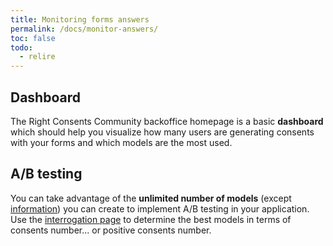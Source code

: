```yaml
---
title: Monitoring forms answers
permalink: /docs/monitor-answers/
toc: false
todo:
  - relire
---
```


## Dashboard

The Right Consents Community backoffice homepage is a basic **dashboard** which should help you visualize how many users are generating consents with your forms and which models are the most used.

## A/B testing

You can take advantage of the **unlimited number of models** (except [information](/docs/model-types)) you can create to implement A/B testing in your application. Use the [interrogation page](/docs/model-queries) to determine the best models in terms of consents number... or positive consents number.
